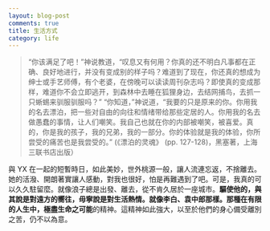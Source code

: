 ```yaml
---
layout: blog-post
comments: true
title: 生活方式
category: life
---
```


> “你该满足了吧！”神说教道，“叹息又有何用？你真的还不明白凡事都在正确、良好地进行，并没有变成别的样子吗？难道到了现在，你还真的想成为绅士或手艺师傅，有个老婆，在傍晚可以读读周刊杂志吗？即使真的变成那样，难道你不会立即逃开，到森林中去睡在狐狸身边，去结网捕鸟，去抓一只蜥蜴来驯服驯服吗？”
> “你知道，”神说道，“我要的只是原来的你。你用我的名去漂泊，把一些对自由的向往和情绪带给那些定居的人。你用我的名去做愚蠢的事情，让人们嘲笑。我自己也就在你的内部被嘲笑，被喜爱。真的，你是我的孩子，我的兄弟，我的一部分。你的体验就是我的体验，你所尝受的痛苦也是我尝受的。”
> (《漂泊的灵魂》 (pp. 127-128)，黑塞著，上海三联书店出版）

與 YX 在一起的短暫時日，如此美妙，世外桃源一般，讓人流連忘返，不捨離去。她的活潑、開朗著實讓人感動，對我也很好，怕是再難遇到了吧。可是，我真的可以久久駐留麼。就像浪子總是出發、離去，從不肯久居於一座城市。**驅使他的，與其說是對遠方的嚮往，毋寧說是對生活熱情。**就像李白、袁中郎那樣。那種**在有限的人生中，極盡生命之可能**的精神。這精神如此強大，以至於他們的身心備受離別之苦，仍不以為意。
